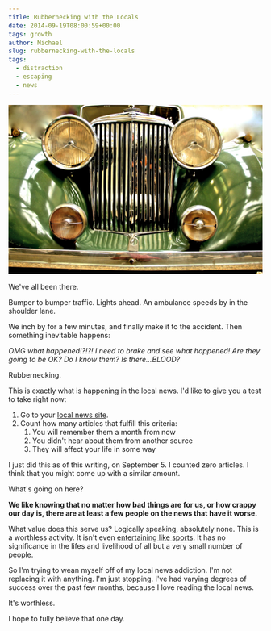 ```yaml
---
title: Rubbernecking with the Locals
date: 2014-09-19T08:00:59+00:00
tags: growth
author: Michael
slug: rubbernecking-with-the-locals
tags:
  - distraction
  - escaping
  - news
---
```

<div class="full-width">
  <img src="/images/feature-rubbernecking-with-the-locals.jpg" alt="Local News" />
</div>

We've all been there.

Bumper to bumper traffic. Lights ahead. An ambulance speeds by in the shoulder lane.

We inch by for a few minutes, and finally make it to the accident. Then something inevitable happens:

_OMG what happened!?!?! I need to brake and see what happened! Are they going to be OK? Do I know them? Is there...BLOOD?_

Rubbernecking.

This is exactly what is happening in the local news. I'd like to give you a test to take right now:

  1. Go to your [local news site](http://www.wfaa.com).
  2. Count how many articles that fulfill this criteria: 
      1. You will remember them a month from now
      2. You didn't hear about them from another source
      3. They will affect your life in some way

I just did this as of this writing, on September 5. I counted zero articles. I think that you might come up with a similar amount.

What's going on here?

**We like knowing that no matter how bad things are for us, or how crappy our day is, there are at least a few people on the news that have it worse.**

What value does this serve us? Logically speaking, absolutely none. This is a worthless activity. It isn't even [entertaining like sports](/sports-news-soap-operas-for-people-who-make-fun-of-soap-operas/). It has no significance in the lifes and livelihood of all but a very small number of people.

So I'm trying to wean myself off of my local news addiction. I'm not replacing it with anything. I'm just stopping. I've had varying degrees of success over the past few months, because I love reading the local news.

It's worthless.

I hope to fully believe that one day.
